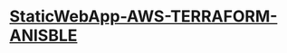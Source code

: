 # [StaticWebApp-AWS-TERRAFORM-ANISBLE](https://github.com/Mikitasz/StaticWebApp-AWS-TERRAFORM-ANISBLE)
